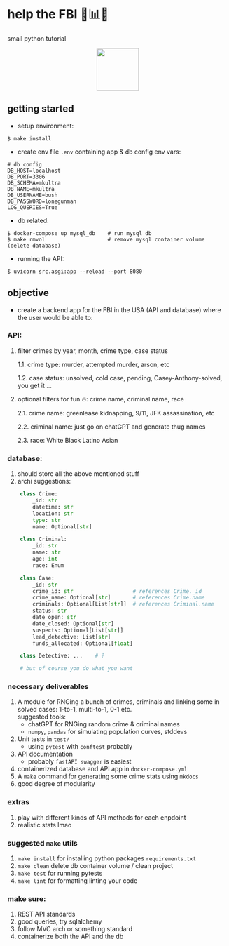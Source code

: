 # help the FBI 🔬📊🔥
small python tutorial
<p align="center">
  <img
    src="https://upload.wikimedia.org/wikipedia/commons/thumb/d/da/Seal_of_the_Federal_Bureau_of_Investigation.svg/300px-Seal_of_the_Federal_Bureau_of_Investigation.svg.png"
      style="width: 10vw; min-width: 20px;"
  />
</p>

## getting started
* setup environment:
```shell
$ make install
```
* create env file `.env` containing app & db config env vars:
```shell
# db config
DB_HOST=localhost
DB_PORT=3306
DB_SCHEMA=mkultra
DB_NAME=mkultra
DB_USERNAME=bush
DB_PASSWORD=lonegunman
LOG_QUERIES=True
```
* db related:
```shell
$ docker-compose up mysql_db    # run mysql db
$ make rmvol                    # remove mysql container volume (delete database)
```
* running the API:
```shell
$ uvicorn src.asgi:app --reload --port 8080
```


## objective
* create a backend app for the FBI in the USA (API and database) where the user would be able to:
### API:
1. filter crimes by year, month, crime type, case status

    1.1. crime type: murder, attempted murder, arson, etc

    1.2. case status: unsolved, cold case, pending, Casey-Anthony-solved, you get it ...

2. optional filters for fun 🔥: crime name, criminal name, race

    2.1. crime name: greenlease kidnapping, 9/11, JFK assassination, etc

    2.2. criminal name: just go on chatGPT and generate thug names

    2.3. race: White Black Latino Asian

### database:
1. should store all the above mentioned stuff
2. archi suggestions:
```python
    class Crime:
        _id: str
        datetime: str
        location: str
        type: str
        name: Optional[str]

    class Criminal:
        _id: str
        name: str
        age: int
        race: Enum

    class Case:
        _id: str
        crime_id: str                   # references Crime._id
        crime_name: Optional[str]       # references Crime.name
        criminals: Optional[List[str]]  # references Criminal.name
        status: str
        date_open: str
        date_closed: Optional[str]
        suspects: Optional[List[str]]
        lead_detective: List[str]
        funds_allocated: Optional[float]

    class Detective: ...    # ?

    # but of course you do what you want
```
### necessary deliverables
1. A module for RNGing a bunch of crimes, criminals and linking some in solved cases: 1-to-1, multi-to-1, 0-1 etc.\
    suggested tools:
    * chatGPT for RNGing random crime & criminal names
    * `numpy`, `pandas` for simulating population curves, stddevs
2. Unit tests in `test/`
    * using `pytest` with `conftest` probably
3. API documentation
    * probably `fastAPI swagger` is easiest
4. containerized database and API app in `docker-compose.yml`
5. A `make` command for generating some crime stats using `mkdocs`
6. good degree of modularity

### extras
1. play with different kinds of API methods for each enpdoint
2. realistic stats lmao

### suggested `make` utils
1. `make install` for installing python packages `requirements.txt`
2. `make clean` delete db container volume / clean project
3. `make test` for running pytests
4. `make lint` for formatting linting your code

### make sure:
1. REST API standards
2. good queries, try sqlalchemy
3. follow MVC arch or something standard
4. containerize both the API and the db
